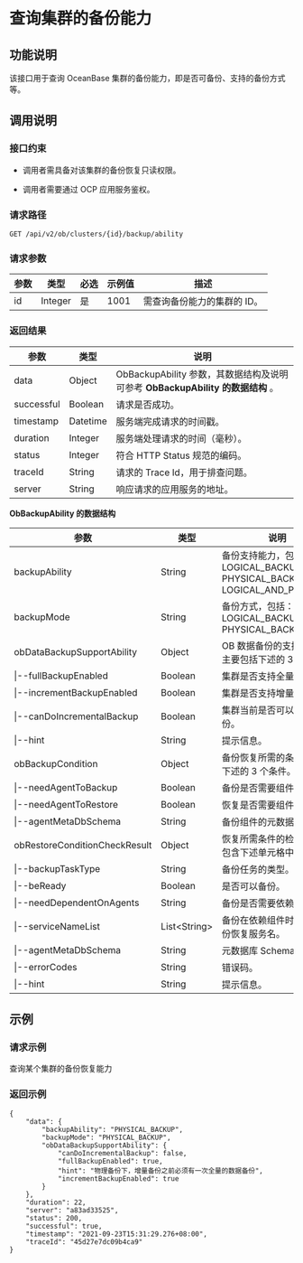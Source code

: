 查询集群的备份能力 
==============================



功能说明 
-------------------------

该接口用于查询 OceanBase 集群的备份能力，即是否可备份、支持的备份方式等。

调用说明 
-------------------------

### 接口约束 

* 调用者需具备对该集群的备份恢复只读权限。

  

* 调用者需要通过 OCP 应用服务鉴权。

  




### 请求路径 

`GET /api/v2/ob/clusters/{id}/backup/ability`

### 请求参数 



| 参数 |   类型    | 必选 | 示例值  |       描述        |
|----|---------|----|------|-----------------|
| id | Integer | 是  | 1001 | 需查询备份能力的集群的 ID。 |



### 返回结果 



|     参数     |    类型    |                             说明                             |
|------------|----------|------------------------------------------------------------|
| data       | Object   | ObBackupAbility 参数，其数据结构及说明可参考 **ObBackupAbility 的数据结构** 。 |
| successful | Boolean  | 请求是否成功。                                                    |
| timestamp  | Datetime | 服务端完成请求的时间戳。                                               |
| duration   | Integer  | 服务端处理请求的时间（毫秒）。                                            |
| status     | Integer  | 符合 HTTP Status 规范的编码。                                      |
| traceId    | String   | 请求的 Trace Id，用于排查问题。                                       |
| server     | String   | 响应请求的应用服务的地址。                                              |



**ObBackupAbility 的数据结构** 


|                     参数                      |       类型       |                                                                                                       说明                                                                                                        |
|---------------------------------------------|----------------|-----------------------------------------------------------------------------------------------------------------------------------------------------------------------------------------------------------------|
| backupAbility               | String         | 备份支持能力，包括： * LOGICAL_BACKUP   * PHYSICAL_BACKUP   * LOGICAL_AND_PHYSICAL    |
| backupMode  | String         | 备份方式，包括： * LOGICAL_BACKUP   * PHYSICAL_BACKUP                                                                |
| obDataBackupSupportAbility                  | Object         | OB 数据备份的支持能力，主要包括下述的 3 个能力。                                                                                                                                                                                     |
| \|--fullBackupEnabled                       | Boolean        | 集群是否支持全量备份。                                                                                                                                                                                                     |
| \|--incrementBackupEnabled                  | Boolean        | 集群是否支持增量备份。                                                                                                                                                                                                     |
| \|--canDoIncrementalBackup                  | Boolean        | 集群当前是否可以增量备份。                                                                                                                                                                                                   |
| \|--hint                                    | String         | 提示信息。                                                                                                                                                                                                           |
| obBackupCondition                           | Object         | 备份恢复所需的条件，包含下述的 3 个条件。                                                                                                                                                                                          |
| \|--needAgentToBackup                       | Boolean        | 备份是否需要组件。                                                                                                                                                                                                       |
| \|--needAgentToRestore                      | Boolean        | 恢复是否需要组件。                                                                                                                                                                                                       |
| \|--agentMetaDbSchema                       | String         | 备份组件的元数据库名。                                                                                                                                                                                                     |
| obRestoreConditionCheckResult               | Object         | 恢复所需条件的检查结果，包含下述单元格中内容。                                                                                                                                                                                         |
| \|--backupTaskType                          | String         | 备份任务的类型。                                                                                                                                                                                                        |
| \|--beReady                                 | Boolean        | 是否可以备份。                                                                                                                                                                                                         |
| \|--needDependentOnAgents                   | String         | 备份是否需要依赖组件。                                                                                                                                                                                                     |
| \|--serviceNameList                         | List\<String\> | 备份在依赖组件时对应的备份恢复服务名。                                                                                                                                                                                             |
| \|--agentMetaDbSchema                       | String         | 元数据库 Schema。                                                                                                                                                                                                    |
| \|--errorCodes                              | String         | 错误码。                                                                                                                                                                                                            |
| \|--hint                                    | String         | 提示信息。                                                                                                                                                                                                           |



示例 
-----------------------

### 请求示例 

查询某个集群的备份恢复能力

### 返回示例 

```unknow
{
    "data": {
        "backupAbility": "PHYSICAL_BACKUP",
        "backupMode": "PHYSICAL_BACKUP",
        "obDataBackupSupportAbility": {
            "canDoIncrementalBackup": false,
            "fullBackupEnabled": true,
            "hint": "物理备份下，增量备份之前必须有一次全量的数据备份",
            "incrementBackupEnabled": true
        }
    },
    "duration": 22,
    "server": "a83ad33525",
    "status": 200,
    "successful": true,
    "timestamp": "2021-09-23T15:31:29.276+08:00",
    "traceId": "45d27e7dc09b4ca9"
}
```



